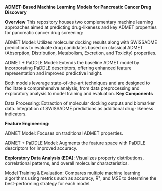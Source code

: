 **ADMET-Based Machine Learning Models for Pancreatic Cancer Drug Discovery**

**Overview**
This repository houses two complementary machine learning approaches aimed at predicting drug-likeness and key ADMET properties for pancreatic cancer drug screening:

ADMET Model: Utilizes molecular docking results along with SWISSADME predictions to evaluate drug candidates based on classical ADMET (Absorption, Distribution, Metabolism, Excretion, and Toxicity) properties.

ADMET + PaDDLE Model: Extends the baseline ADMET model by incorporating PaDDLE descriptors, offering enhanced feature representation and improved predictive insight.

Both models leverage state-of-the-art techniques and are designed to facilitate a comprehensive analysis, from data preprocessing and exploratory analysis to model training and evaluation.
**Key Components**

Data Processing: Extraction of molecular docking outputs and biomarker data.
Integration of SWISSADME predictions as additional drug-likeness indicators.

**Feature Engineering:**

ADMET Model: Focuses on traditional ADMET properties.

ADMET + PaDDLE Model: Augments the feature space with PaDDLE descriptors for improved accuracy.

**Exploratory Data Analysis (EDA)**: Visualizes property distributions, correlational patterns, and overall molecular characteristics.

Model Training & Evaluation: Compares multiple machine learning algorithms using metrics such as accuracy, R², and MSE to determine the best-performing strategy for each model.

